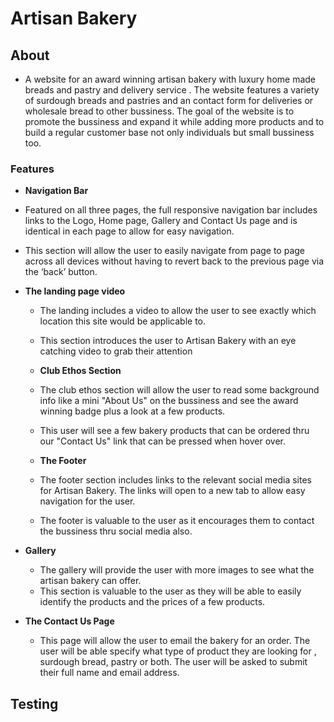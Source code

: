 # Artisan Bakery

## About

* A website for an award winning artisan bakery with luxury home made breads and pastry and delivery service . The website features a variety of surdough breads and pastries and an contact form for deliveries or wholesale bread to other bussiness. The goal of the website is to promote the bussiness and expand it while adding more products and to build a regular customer base not only individuals but small bussiness too.

### Features
- __Navigation Bar__

 - Featured on all three pages, the full responsive navigation bar includes links to the Logo, Home page, Gallery and Contact Us page and is identical in each page to allow for easy navigation.
  - This section will allow the user to easily navigate from page to page across all devices without having to revert back to the previous page via the ‘back’ button. 

- __The landing page video__

  - The landing includes a video to allow the user to see exactly which location this site would be applicable to. 
  - This section introduces the user to Artisan Bakery with an eye catching video to grab their attention

  - __Club Ethos Section__

  - The club ethos section will allow the user to read some background info like a mini "About Us" on the bussiness and see the award winning badge plus a look at a few products. 
  - This user will see a few bakery products that can be ordered thru our "Contact Us" link that can be pressed when hover over. 

  - __The Footer__ 

  - The footer section includes links to the relevant social media sites for Artisan Bakery. The links will open to a new tab to allow easy navigation for the user. 
  - The footer is valuable to the user as it encourages them to contact the bussiness thru social media also.

- __Gallery__

  - The gallery will provide the user with more images to see what the artisan bakery can offer. 
  - This section is valuable to the user as they will be able to easily identify the products and the prices of a few products. 
- __The Contact Us Page__

  - This page will allow the user to email the bakery for an order. The user will be able specify what type of product they are looking for , surdough bread, pastry or both. The user will be asked to submit their full name and email address. 
## Testing 




